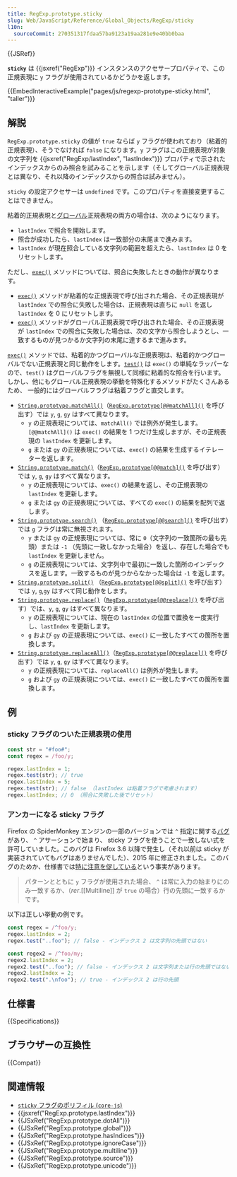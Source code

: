 ```yaml
---
title: RegExp.prototype.sticky
slug: Web/JavaScript/Reference/Global_Objects/RegExp/sticky
l10n:
  sourceCommit: 270351317fdaa57ba9123a19aa281e9e40bb0baa
---
```


{{JSRef}}

**`sticky`** は {{jsxref("RegExp")}} インスタンスのアクセサープロパティで、この正規表現に `y` フラグが使用されているかどうかを返します。

{{EmbedInteractiveExample("pages/js/regexp-prototype-sticky.html", "taller")}}

## 解説

`RegExp.prototype.sticky` の値が `true` ならば `y` フラグが使われており（粘着的正規表現）、そうでなければ `false` になります。`y` フラグはこの正規表現が対象の文字列を {{jsxref("RegExp/lastIndex", "lastIndex")}} プロパティで示されたインデックスからのみ照合を試みることを示します（そしてグローバル正規表現とは異なり、それ以降のインデックスからの照合は試みません）。

`sticky` の設定アクセサーは `undefined` です。このプロパティを直接変更することはできません。

粘着的正規表現と[グローバル](/ja/docs/Web/JavaScript/Reference/Global_Objects/RegExp/global)正規表現の両方の場合は、次のようになります。

- `lastIndex` で照合を開始します。
- 照合が成功したら、`lastIndex` は一致部分の末尾まで進みます。
- `lastIndex` が現在照合している文字列の範囲を超えたら、`lastIndex` は 0 をリセットします。

ただし、[`exec()`](/ja/docs/Web/JavaScript/Reference/Global_Objects/RegExp/exec) メソッドについては、照合に失敗したときの動作が異なります。

- [`exec()`](/ja/docs/Web/JavaScript/Reference/Global_Objects/RegExp/exec) メソッドが粘着的な正規表現で呼び出された場合、その正規表現が `lastIndex` での照合に失敗した場合は、正規表現は直ちに `null` を返し `lastIndex` を 0 にリセットします。
- [`exec()`](/ja/docs/Web/JavaScript/Reference/Global_Objects/RegExp/exec) メソッドがグローバル正規表現で呼び出された場合、その正規表現が `lastIndex` での照合に失敗した場合は、次の文字から照合しようとし、一致するものが見つかるか文字列の末尾に達するまで進みます。

[`exec()`](/ja/docs/Web/JavaScript/Reference/Global_Objects/RegExp/exec) メソッドでは、粘着的かつグローバルな正規表現は、粘着的かつグローバルでない正規表現と同じ動作をします。[`test()`](/ja/docs/Web/JavaScript/Reference/Global_Objects/RegExp/test) は `exec()` の単純なラッパーなので、`test()` はグローバルフラグを無視して同様に粘着的な照合を行います。しかし、他にもグローバル正規表現の挙動を特殊化するメソッドがたくさんあるため、 一般的にはグローバルフラグは粘着フラグと直交します。

- [`String.prototype.matchAll()`](/ja/docs/Web/JavaScript/Reference/Global_Objects/String/matchAll)（[`RegExp.prototype[@@matchAll]()`](/ja/docs/Web/JavaScript/Reference/Global_Objects/RegExp/@@matchAll) を呼び出す）では `y`, `g`, `gy` はすべて異なります。
  - `y` の正規表現については、`matchAll()` では例外が発生します。`[@@matchAll]()` は `exec()` の結果を 1 つだけ生成しますが、その正規表現の `lastIndex` を更新します。
  - `g` または `gy` の正規表現については、`exec()` の結果を生成するイテレーターを返します。
- [`String.prototype.match()`](/ja/docs/Web/JavaScript/Reference/Global_Objects/String/match)（[`RegExp.prototype[@@match]()`](/ja/docs/Web/JavaScript/Reference/Global_Objects/RegExp/@@match) を呼び出す）では `y`, `g`, `gy` はすべて異なります。
  - `y` の正規表現については、`exec()` の結果を返し、その正規表現の `lastIndex` を更新します。
  - `g` または `gy` の正規表現については、すべての `exec()` の結果を配列で返します。
- [`String.prototype.search()`](/ja/docs/Web/JavaScript/Reference/Global_Objects/String/search) （[`RegExp.prototype[@@search]()`](/ja/docs/Web/JavaScript/Reference/Global_Objects/RegExp/@@search) を呼び出す）では `g` フラグは常に無視されます。
  - `y` または `gy` の正規表現については、常に `0`（文字列の一致箇所の最も先頭）または `-1` （先頭に一致しなかった場合）を返し、存在した場合でも `lastIndex` を更新しません。
  - `g` の正規表現については、文字列中で最初に一致した箇所のインデックスを返します。一致するものが見つからなかった場合は `-1` を返します。
- [`String.prototype.split()`](/ja/docs/Web/JavaScript/Reference/Global_Objects/String/split) （[`RegExp.prototype[@@split]()`](/ja/docs/Web/JavaScript/Reference/Global_Objects/RegExp/@@split) を呼び出す）では `y`, `g`,`gy` はすべて同じ動作をします。
- [`String.prototype.replace()`](/ja/docs/Web/JavaScript/Reference/Global_Objects/String/replace)（[`RegExp.prototype[@@replace]()`](/ja/docs/Web/JavaScript/Reference/Global_Objects/RegExp/@@replace) を呼び出す）では、`y`, `g`, `gy` はすべて異なります。
  - `y` の正規表現については、現在の `lastIndex` の位置で置換を一度実行し、`lastIndex` を更新します。
  - `g` および `gy` の正規表現については、`exec()` に一致したすべての箇所を置換します。
- [`String.prototype.replaceAll()`](/ja/docs/Web/JavaScript/Reference/Global_Objects/String/replaceAll)（[`RegExp.prototype[@@replace]()`](/ja/docs/Web/JavaScript/Reference/Global_Objects/RegExp/@@replace) を呼び出す）では `y`, `g`, `gy` はすべて異なります。
  - `y` の正規表現については、`replaceAll()` は例外が発生します。
  - `g` および `gy` の正規表現については、`exec()` に一致したすべての箇所を置換します。

## 例

### sticky フラグのついた正規表現の使用

```js
const str = "#foo#";
const regex = /foo/y;

regex.lastIndex = 1;
regex.test(str); // true
regex.lastIndex = 5;
regex.test(str); // false （lastIndex は粘着フラグで考慮されます）
regex.lastIndex; // 0 （照合に失敗した後でリセット）
```

### アンカーになる sticky フラグ

Firefox の SpiderMonkey エンジンの一部のバージョンでは `^` 指定に関する[バグ](https://bugzil.la/773687)があり、 `^` アサーションで始まり、 sticky フラグを使うことで一致しない式を許可していました。このバグは Firefox 3.6 以降で発生し（それ以前は sticky が実装されていてもバグはありませんでした）、2015 年に修正されました。このバグのためか、仕様書では[特に注意を促している](https://tc39.es/ecma262/multipage/text-processing.html#sec-compileassertion)という事実があります。

> パターンとともに `y` フラグが使用された場合、 `^` は常に入力の始まりにのみ一致するか、（_rer_.[[Multiline]] が `true` の場合）行の先頭に一致するかです。

以下は正しい挙動の例です。

```js
const regex = /^foo/y;
regex.lastIndex = 2;
regex.test("..foo"); // false - インデックス 2 は文字列の先頭ではない

const regex2 = /^foo/my;
regex2.lastIndex = 2;
regex2.test("..foo"); // false - インデックス 2 は文字列または行の先頭ではない
regex2.lastIndex = 2;
regex2.test(".\nfoo"); // true - インデックス 2 は行の先頭
```

## 仕様書

{{Specifications}}

## ブラウザーの互換性

{{Compat}}

## 関連情報

- [`sticky` フラグのポリフィル (`core-js`)](https://github.com/zloirock/core-js#ecmascript-string-and-regexp)
- {{jsxref("RegExp.prototype.lastIndex")}}
- {{JSxRef("RegExp.prototype.dotAll")}}
- {{JSxRef("RegExp.prototype.global")}}
- {{JSxRef("RegExp.prototype.hasIndices")}}
- {{JSxRef("RegExp.prototype.ignoreCase")}}
- {{JSxRef("RegExp.prototype.multiline")}}
- {{JSxRef("RegExp.prototype.source")}}
- {{JSxRef("RegExp.prototype.unicode")}}
